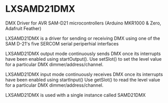 # LXSAMD21DMX
DMX Driver for AVR SAM-D21 microcontrollers (Arduino MKR1000 & Zero, Adafruit Feather)

   LXSAMD21DMX is a driver for sending or receiving DMX using one of the SAM D-21's five SERCOM serial periperhial interfaces
   
   LXSAMD21DMX output mode continuously sends DMX once its interrupts have been enabled using startOutput().
   Use setSlot() to set the level value for a particular DMX dimmer/address/channel.
   
   LXSAMD21DMX input mode continuously receives DMX once its interrupts have been enabled using startInput()
   Use getSlot() to read the level value for a particular DMX dimmer/address/channel.
   
   LXSAMD21DMX is used with a single instance called SAMD21DMX	